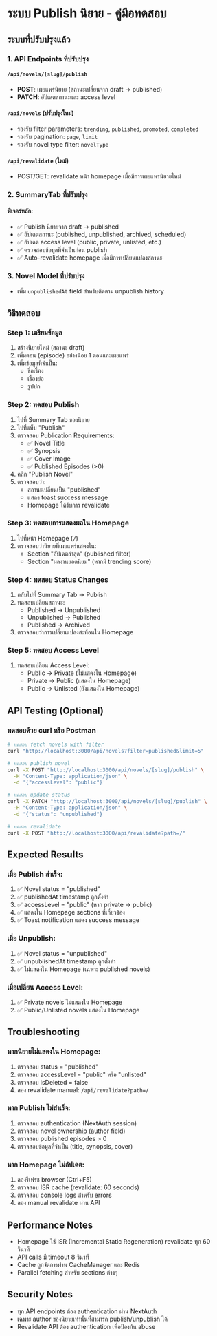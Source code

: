 # ระบบ Publish นิยาย - คู่มือทดสอบ

## ระบบที่ปรับปรุงแล้ว

### 1. API Endpoints ที่ปรับปรุง

#### `/api/novels/[slug]/publish`
- **POST**: เผยแพร่นิยาย (สถานะเปลี่ยนจาก draft → published)
- **PATCH**: อัปเดตสถานะและ access level

#### `/api/novels` (ปรับปรุงใหม่)
- รองรับ filter parameters: `trending`, `published`, `promoted`, `completed`
- รองรับ pagination: `page`, `limit`
- รองรับ novel type filter: `novelType`

#### `/api/revalidate` (ใหม่)
- POST/GET: revalidate หน้า homepage เมื่อมีการเผยแพร่นิยายใหม่

### 2. SummaryTab ที่ปรับปรุง

#### ฟีเจอร์หลัก:
- ✅ Publish นิยายจาก draft → published
- ✅ อัปเดตสถานะ (published, unpublished, archived, scheduled)
- ✅ อัปเดต access level (public, private, unlisted, etc.)
- ✅ ตรวจสอบข้อมูลที่จำเป็นก่อน publish
- ✅ Auto-revalidate homepage เมื่อมีการเปลี่ยนแปลงสถานะ

### 3. Novel Model ที่ปรับปรุง
- เพิ่ม `unpublishedAt` field สำหรับติดตาม unpublish history

## วิธีทดสอบ

### Step 1: เตรียมข้อมูล
1. สร้างนิยายใหม่ (สถานะ draft)
2. เพิ่มตอน (episode) อย่างน้อย 1 ตอนและเผยแพร่
3. เพิ่มข้อมูลที่จำเป็น:
   - ชื่อเรื่อง
   - เรื่องย่อ
   - รูปปก

### Step 2: ทดสอบ Publish
1. ไปที่ Summary Tab ของนิยาย
2. ไปที่แท็บ "Publish"
3. ตรวจสอบ Publication Requirements:
   - ✅ Novel Title
   - ✅ Synopsis  
   - ✅ Cover Image
   - ✅ Published Episodes (>0)
4. คลิก "Publish Novel"
5. ตรวจสอบว่า:
   - สถานะเปลี่ยนเป็น "published"
   - แสดง toast success message
   - Homepage ได้รับการ revalidate

### Step 3: ทดสอบการแสดงผลใน Homepage
1. ไปที่หน้า Homepage (`/`)
2. ตรวจสอบว่านิยายที่เผยแพร่แสดงใน:
   - Section "อัปเดตล่าสุด" (published filter)
   - Section "ผลงานยอดนิยม" (หากมี trending score)

### Step 4: ทดสอบ Status Changes
1. กลับไปที่ Summary Tab → Publish
2. ทดสอบเปลี่ยนสถานะ:
   - Published → Unpublished
   - Unpublished → Published
   - Published → Archived
3. ตรวจสอบว่าการเปลี่ยนแปลงสะท้อนใน Homepage

### Step 5: ทดสอบ Access Level
1. ทดสอบเปลี่ยน Access Level:
   - Public → Private (ไม่แสดงใน Homepage)
   - Private → Public (แสดงใน Homepage)
   - Public → Unlisted (ยังแสดงใน Homepage)

## API Testing (Optional)

### ทดสอบด้วย curl หรือ Postman

```bash
# ทดสอบ fetch novels with filter
curl "http://localhost:3000/api/novels?filter=published&limit=5"

# ทดสอบ publish novel
curl -X POST "http://localhost:3000/api/novels/[slug]/publish" \
  -H "Content-Type: application/json" \
  -d '{"accessLevel": "public"}'

# ทดสอบ update status
curl -X PATCH "http://localhost:3000/api/novels/[slug]/publish" \
  -H "Content-Type: application/json" \
  -d '{"status": "unpublished"}'

# ทดสอบ revalidate
curl -X POST "http://localhost:3000/api/revalidate?path=/"
```

## Expected Results

### เมื่อ Publish สำเร็จ:
1. ✅ Novel status = "published"
2. ✅ publishedAt timestamp ถูกตั้งค่า
3. ✅ accessLevel = "public" (หาก private → public)
4. ✅ แสดงใน Homepage sections ที่เกี่ยวข้อง
5. ✅ Toast notification แสดง success message

### เมื่อ Unpublish:
1. ✅ Novel status = "unpublished" 
2. ✅ unpublishedAt timestamp ถูกตั้งค่า
3. ✅ ไม่แสดงใน Homepage (เฉพาะ published novels)

### เมื่อเปลี่ยน Access Level:
1. ✅ Private novels ไม่แสดงใน Homepage
2. ✅ Public/Unlisted novels แสดงใน Homepage

## Troubleshooting

### หากนิยายไม่แสดงใน Homepage:
1. ตรวจสอบ status = "published"
2. ตรวจสอบ accessLevel = "public" หรือ "unlisted"
3. ตรวจสอบ isDeleted = false
4. ลอง revalidate manual: `/api/revalidate?path=/`

### หาก Publish ไม่สำเร็จ:
1. ตรวจสอบ authentication (NextAuth session)
2. ตรวจสอบ novel ownership (author field)
3. ตรวจสอบ published episodes > 0
4. ตรวจสอบข้อมูลที่จำเป็น (title, synopsis, cover)

### หาก Homepage ไม่อัปเดต:
1. ลองรีเฟรช browser (Ctrl+F5)
2. ตรวจสอบ ISR cache (revalidate: 60 seconds)
3. ตรวจสอบ console logs สำหรับ errors
4. ลอง manual revalidate ผ่าน API

## Performance Notes

- Homepage ใช้ ISR (Incremental Static Regeneration) revalidate ทุก 60 วินาที
- API calls มี timeout 8 วินาที
- Cache ถูกจัดการผ่าน CacheManager และ Redis
- Parallel fetching สำหรับ sections ต่างๆ

## Security Notes

- ทุก API endpoints ต้อง authentication ผ่าน NextAuth
- เฉพาะ author ของนิยายเท่านั้นที่สามารถ publish/unpublish ได้
- Revalidate API ต้อง authentication เพื่อป้องกัน abuse

